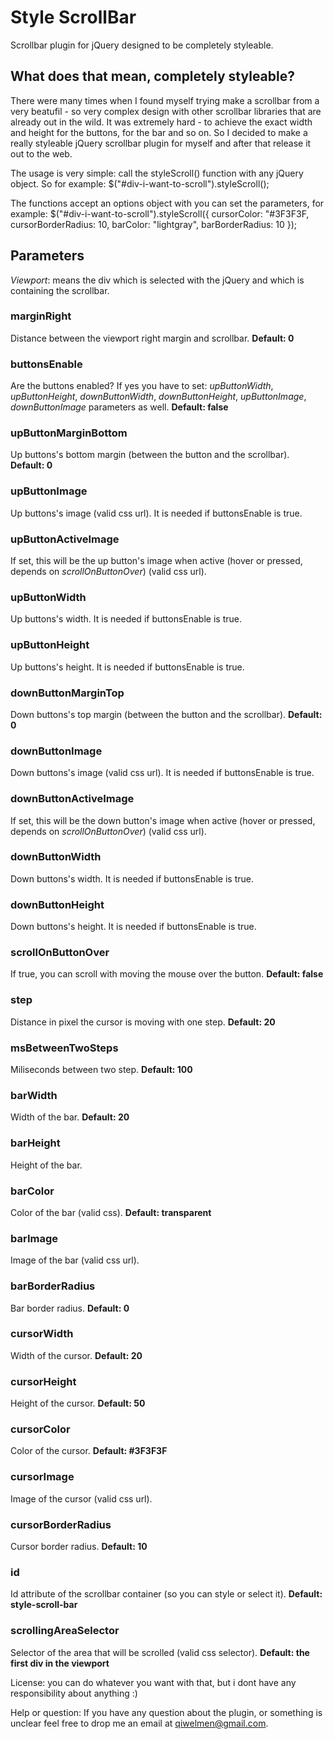 Style ScrollBar
=================

Scrollbar plugin for jQuery designed to be completely styleable.

What does that mean, completely styleable?
------------------

There were many times when I found myself trying make a scrollbar from a very beatufil - so very complex design with other scrollbar libraries that are already out in the wild. It was extremely hard - to achieve the exact width and height for
the buttons, for the bar and so on. So I decided to make a really styleable jQuery scrollbar plugin for myself and after that release it out to the web.

The usage is very simple: call the styleScroll() function with any jQuery object. So for example:
$("#div-i-want-to-scroll").styleScroll();

The functions accept an options object with you can set the parameters, for example:
$("#div-i-want-to-scroll").styleScroll({
  cursorColor: "#3F3F3F,
  cursorBorderRadius: 10,
  barColor: "lightgray",
  barBorderRadius: 10
});

Parameters
----------
*Viewport*: means the div which is selected with the jQuery and which is containing the scrollbar.

### marginRight
Distance between the viewport right margin and scrollbar.
**Default: 0**
### buttonsEnable
Are the buttons enabled? If yes you have to set: *upButtonWidth*, *upButtonHeight*, *downButtonWidth*, *downButtonHeight*, *upButtonImage*, *downButtonImage* parameters as well.
**Default: false**
### upButtonMarginBottom
Up buttons's bottom margin (between the button and the scrollbar).
**Default: 0**
### upButtonImage
Up buttons's image (valid css url). It is needed if buttonsEnable is true.
### upButtonActiveImage
If set, this will be the up button's image when active (hover or pressed, depends on *scrollOnButtonOver*) (valid css url).
### upButtonWidth
Up buttons's width. It is needed if buttonsEnable is true.
### upButtonHeight
Up buttons's height. It is needed if buttonsEnable is true.
### downButtonMarginTop
Down buttons's top margin (between the button and the scrollbar).
**Default: 0**
### downButtonImage
Down buttons's image (valid css url). It is needed if buttonsEnable is true.
### downButtonActiveImage
If set, this will be the down button's image when active (hover or pressed, depends on *scrollOnButtonOver*) (valid css url).
### downButtonWidth
Down buttons's width. It is needed if buttonsEnable is true.
### downButtonHeight
Down buttons's height. It is needed if buttonsEnable is true.
### scrollOnButtonOver
If true, you can scroll with moving the mouse over the button.
**Default: false**
### step
Distance in pixel the cursor is moving with one step.
**Default: 20**
### msBetweenTwoSteps
Miliseconds between two step.
**Default: 100**
### barWidth
Width of the bar.
**Default: 20**
### barHeight
Height of the bar.
### barColor
Color of the bar (valid css).
**Default: transparent**
### barImage
Image of the bar (valid css url).
### barBorderRadius
Bar border radius.
**Default: 0**
### cursorWidth
Width of the cursor.
**Default: 20**
### cursorHeight
Height of the cursor.
**Default: 50**
### cursorColor
Color of the cursor.
**Default: #3F3F3F**
### cursorImage
Image of the cursor (valid css url).
### cursorBorderRadius
Cursor border radius.
**Default: 10**
### id
Id attribute of the scrollbar container (so you can style or select it).
**Default: style-scroll-bar**
### scrollingAreaSelector
Selector of the area that will be scrolled (valid css selector).
**Default: the first div in the viewport**

License: you can do whatever you want with that, but i dont have any responsibility about anything :)

Help or question:
If you have any question about the plugin, or something is unclear feel free to drop me an email at qiwelmen@gmail.com.
